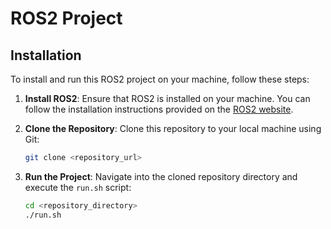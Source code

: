 # ROS2 Project

## Installation

To install and run this ROS2 project on your machine, follow these steps:

1. **Install ROS2**: Ensure that ROS2 is installed on your machine. You can follow the installation instructions provided on the [ROS2 website](https://index.ros.org/doc/ros2/Installation/).

2. **Clone the Repository**: Clone this repository to your local machine using Git:

    ```bash
    git clone <repository_url>
    ```

3. **Run the Project**: Navigate into the cloned repository directory and execute the `run.sh` script:

    ```bash
    cd <repository_directory>
    ./run.sh
    ```